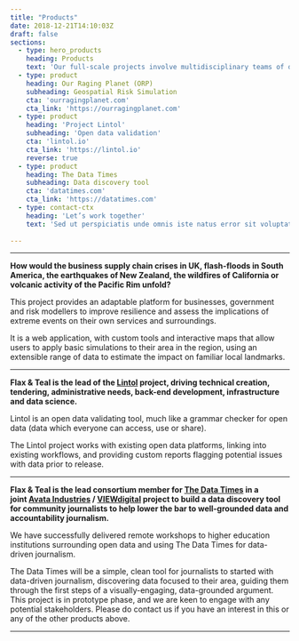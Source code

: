 ```yaml
---
title: "Products"
date: 2018-12-21T14:10:03Z
draft: false
sections:
  - type: hero_products
    heading: Products
    text: 'Our full-scale projects involve multidisciplinary teams of designers, media specialists, developers, app and mobile experts, infrastructure engineers, analysts and data scientists assembled as needed. Explore a few of our recent projects:'
  - type: product
    heading: Our Raging Planet (ORP)
    subheading: Geospatial Risk Simulation
    cta: 'ourragingplanet.com'
    cta_link: 'https://ourragingplanet.com'
  - type: product
    heading: 'Project Lintol'
    subheading: 'Open data validation'
    cta: 'lintol.io'
    cta_link: 'https://lintol.io'
    reverse: true
  - type: product
    heading: The Data Times
    subheading: Data discovery tool
    cta: 'datatimes.com'
    cta_link: 'https://datatimes.com'
  - type: contact-ctx
    heading: 'Let’s work together'
    text: 'Sed ut perspiciatis unde omnis iste natus error sit voluptatem accusantium doloremque laudantium, totam rem aperiam, eaque ipsa quae ab illo'
    
---
```


---


**How would the business supply chain crises in UK, flash-floods in South America, the earthquakes of New Zealand, the wildfires of California or volcanic activity of the Pacific Rim unfold?**

This project provides an adaptable platform for businesses, government and risk modellers to improve resilience and assess the implications of extreme events on their own services and surroundings.

It is a web application, with custom tools and interactive maps that allow users to apply basic simulations to their area in the region, using an extensible range of data to estimate the impact on familiar local landmarks.

---



**Flax & Teal is the lead of the [Lintol](https://lintol.io/) project, driving technical creation, tendering, administrative needs, back-end development, infrastructure and data science.**

Lintol is an open data validating tool, much like a grammar checker for open data (data which everyone can access, use or share).

The Lintol project works with existing open data platforms, linking into existing workflows, and providing custom reports flagging potential issues with data prior to release.

---

**Flax & Teal is the lead consortium member for [The Data Times](https://thedatatimes.com/) in a joint [Avata Industries](https://avata.industries/) / [VIEWdigital](https://flaxandteal.co.uk/pages/projects/viewdigital.org) project to build a data discovery tool for community journalists to help lower the bar to well-grounded data and accountability journalism.** 

We have successfully delivered remote workshops to higher education institutions surrounding open data and using The Data Times for data-driven journalism.

The Data Times will be a simple, clean tool for journalists to started with data-driven journalism, discovering data focused to their area, guiding them through the first steps of a visually-engaging, data-grounded argument.
This project is in prototype phase, and we are keen to engage with any potential stakeholders. Please do contact us if you have an interest in this or any of the other products above.

---



